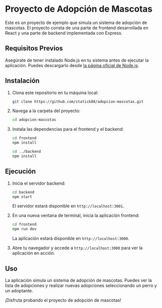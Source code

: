 # Proyecto de Adopción de Mascotas

Este es un proyecto de ejemplo que simula un sistema de adopción de mascotas. El proyecto consta de una parte de frontend desarrollada en React y una parte de backend implementada con Express.

## Requisitos Previos

Asegúrate de tener instalado Node.js en tu sistema antes de ejecutar la aplicación. Puedes descargarlo desde [la página oficial de Node.js](https://nodejs.org/).

## Instalación

1. Clona este repositorio en tu máquina local:

    ```bash
    git clone https://github.com/statick88/adopcion-mascotas.git
    ```

2. Navega a la carpeta del proyecto:

    ```bash
    cd adopcion-mascotas
    ```

3. Instala las dependencias para el frontend y el backend:

    ```bash
    cd frontend
    npm install

    cd ../backend
    npm install
    ```

## Ejecución

1. Inicia el servidor backend:

    ```bash
    cd backend
    npm start
    ```

   El servidor estará disponible en `http://localhost:3001`.

2. En una nueva ventana de terminal, inicia la aplicación frontend:

    ```bash
    cd frontend
    npm run dev
    ```

   La aplicación estará disponible en `http://localhost:3000`.

3. Abre tu navegador y accede a `http://localhost:3000` para ver la aplicación en acción.

## Uso

La aplicación simula un sistema de adopción de mascotas. Puedes ver la lista de adopciones y realizar nuevas adopciones seleccionando un perro y un adoptante.

¡Disfruta probando el proyecto de adopción de mascotas!

